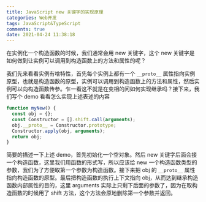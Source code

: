 ```yaml
---
title: JavaScript new 关键字的实现原理
categories: Web开发
tags: JavaScript&TypeScript
comments: true
date: 2021-04-24 11:38:18
---
```


在实例化一个构造函数的时候，我们通常会用 new 关键字，这个 new 关键字是如何做到让实例可以调用到构造函数上的方法和属性的呢？

我们先来看看实例有啥特性，首先每个实例上都有一个 `__proto__` 属性指向实例原型，也就是构造函数的原型，实例可以调用到构造函数上的方法和属性，然后实例可以向构造函数传参。乍一看这不就是在变相的问如何实现继承吗？接下来，我们写个 demo 看看怎么实现上述表述的内容

```js
function myNew() {
  const obj = {};
  const Constructor = [].shift.call(arguments);
  obj.__proto__ = Constructor.prototype;
  Constructor.apply(obj, arguments);
  return obj;
}
```

简要的描述一下上述 demo，首先初始化一个空对象。然后 new 关键字后面会接一个构造函数，这里我们用函数的形式写，所以应该给 new 一个构造函数类型的参数，我们为了方便取第一个参数为构造函数。接下来把 obj 的 `__proto__` 属性指向构造函数的原型。最后把构造函数的执行上下文指向 obj，从而达到继承构造函数内部属性的目的，这里 arguments 实际上只剩下后面的参数了，因为在取构造函数的时候用了 shift 方法，这个方法会原地删除第一个参数并返回。
